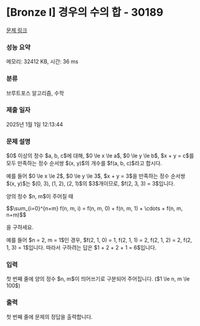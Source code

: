 # [Bronze I] 경우의 수의 합 - 30189 

[문제 링크](https://www.acmicpc.net/problem/30189) 

### 성능 요약

메모리: 32412 KB, 시간: 36 ms

### 분류

브루트포스 알고리즘, 수학

### 제출 일자

2025년 1월 1일 12:13:44

### 문제 설명

<p>$0$ 이상의 정수 $a, b, c$에 대해, $0 \le x \le a$, $0 \le y \le b$, $x + y = c$를 모두 만족하는 정수 순서쌍 $(x, y)$의 개수를 $f(a, b, c)$라고 합시다.</p>

<p>예를 들어 $0 \le x \le 2$, $0 \le y \le 3$, $x + y = 3$을 만족하는 정수 순서쌍 $(x, y)$는 $(0, 3), (1, 2), (2, 1)$의 $3$개이므로, $f(2, 3, 3) = 3$입니다.</p>

<p>양의 정수 $n, m$이 주어질 때</p>

<p>$$\sum_{i=0}^{n+m} f(n, m, i) = f(n, m, 0) + f(n, m, 1) + \cdots + f(n, m, n+m)$$</p>

<p>을 구하세요.</p>

<p>예를 들어 $n = 2, m = 1$인 경우, $f(2, 1, 0) = 1, f(2, 1, 1) = 2, f(2, 1, 2) = 2, f(2, 1, 3) = 1$입니다. 따라서 구하려는 답은 $1 + 2 + 2 + 1 = 6$입니다.</p>

### 입력 

 <p>첫 번째 줄에 양의 정수 $n, m$이 띄어쓰기로 구분되어 주어집니다. ($1 \le n, m \le 100$)</p>

### 출력 

 <p>첫 번째 줄에 문제의 정답을 출력합니다.</p>

